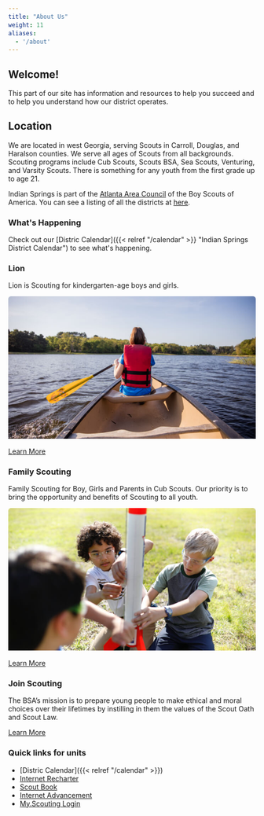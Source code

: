 ```yaml
---
title: "About Us"
weight: 11
aliases:
  - '/about'
---
```


## Welcome!

This part of our site has information and resources to help you succeed and to help you understand how our district operates.

## Location

We are located in west Georgia, serving Scouts in Carroll, Douglas, and Haralson counties. We serve all ages of Scouts from all backgrounds. Scouting programs include Cub Scouts, Scouts BSA, Sea Scouts, Venturing, and Varsity Scouts. There is something for any youth from the first grade up to age 21.

Indian Springs is part of the [Atlanta Area Council](https://www.atlantabsa.org) of the Boy Scouts of America. You can see a listing of all the districts at [here](https://www.atlantabsa.org/districts).

### What's Happening

Check out our [Distric Calendar]({{< relref "/calendar" >}} "Indian Springs District Calendar") to see what's happening.

### Lion

Lion is Scouting for kindergarten-age boys and girls.

!["Woman in a boat"](family-scouting.jpg)

[Learn More](https://beascout.scouting.org)

### Family Scouting

Family Scouting for Boy, Girls and Parents in Cub Scouts. Our priority is to bring the opportunity and benefits of Scouting to all youth.

!["Kids playing with rocket"](join-scouting.jpg)

[Learn More](https://beascout.scouting.org)

### Join Scouting

The BSA’s mission is to prepare young people to make ethical and moral choices over their lifetimes by instilling in them the values of the Scout Oath and Scout Law.

[Learn More](https://beascout.scouting.org)

### Quick links for units

- [Distric Calendar]({{< relref "/calendar" >}})
- [Internet Recharter](https://scoutnet.scouting.org/ucrs/UI/home/default.aspx)
- [Scout Book](https://scoutbook.scouting.org)
- [Internet Advancement](https://advancements.scouting.org)
- [My.Scouting Login](https://my.scouting.org/)
